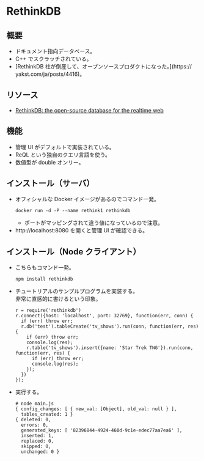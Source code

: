 # RethinkDB

## 概要

- ドキュメント指向データベース。
- C++ でスクラッチされている。
- [RethinkDB 社が倒産して、オープンソースプロダクトになった。](https:// yakst.com/ja/posts/4416)。

## リソース

- [RethinkDB: the open-source database for the realtime web](https://www.rethinkdb.com/)

## 機能

- 管理 UI がデフォルトで実装されている。
- ReQL という独自のクエリ言語を使う。
- 数値型が double オンリー。

## インストール（サーバ）

- オフィシャルな Docker イメージがあるのでコマンド一発。
  ```
  docker run -d -P --name rethink1 rethinkdb
  ```
  - ポートがマッピングされて違う値になっているので注意。
- http://localhost:8080 を開くと管理 UI が確認できる。

## インストール（Node クライアント）

- こちらもコマンド一発。
  ```
  npm install rethinkdb
  ```
- チュートリアルのサンプルプログラムを実装する。  
  非常に直感的に書けるという印象。
  ```
  r = require('rethinkdb')
  r.connect({host: 'localhost', port: 32769}, function(err, conn) {
    if (err) throw err;
    r.db('test').tableCreate('tv_shows').run(conn, function(err, res) {
      if (err) throw err;
      console.log(res);
      r.table('tv_shows').insert({name: 'Star Trek TNG'}).run(conn, function(err, res) {
        if (err) throw err;
        console.log(res);
      });
    })
  });
  ```
- 実行する。
  ```
  # node main.js 
  { config_changes: [ { new_val: [Object], old_val: null } ],
    tables_created: 1 }
  { deleted: 0,
    errors: 0,
    generated_keys: [ '82396844-4924-460d-9c1e-edec77aa7ea6' ],
    inserted: 1,
    replaced: 0,
    skipped: 0,
    unchanged: 0 }
  ```
